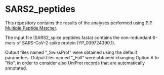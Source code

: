 # SARS2_peptides

This repository contains the results of the analyses performed using <a href="https://research.bioinformatics.udel.edu/peptidematch/batchpeptidematch.jsp
" target="_blank">PIP Multiple Peptide Matcher</a>.

The input file (SARS2_spike.peptides.fasta) contains the non-redundant 6-mers of SARS-CoV-2 spike protein (YP_009724390.1).

Output files named "_SwissProt" were obtained using the default parameters. Output files named "_Full" were obtained changing Option A to "No", in order to consider also UniProt records that are automatically annotated.

